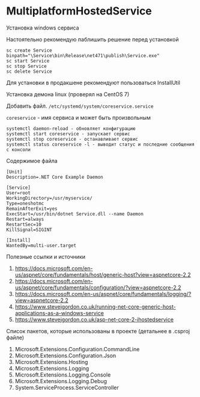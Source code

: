 # MultiplatformHostedService

Установка windows сервиса

Настоятельно рекомендую паблишить решение перед установкой

```
sc create Service binpath="\Service\bin\Release\net471\publish\Service.exe"
sc start Service
sc stop Service
sc delete Service
```

Для установки в продакшене рекомендуют пользоваться InstallUtil

Установка демона linux (проверял на CentOS 7)

Добавить файл. `/etc/systemd/system/coreservice.service`

`coreservice` - имя сервиса и может быть произвольным


```
systemctl daemon-reload - обновляет конфигурацию
systemctl start coreservice - запускает сервис
systemctl stop coreservice - останавливает сервис
systemctl status coreservice -l - выводит статус и последние сообщения с консоли
```


Содержимое файла
```
[Unit]
Description=.NET Core Example Daemon

[Service]
User=root
WorkingDirectory=/usr/myservice/
Type=oneshotmc
RemainAfterExit=yes
ExecStart=/usr/bin/dotnet Service.dll --name Daemon
Restart=always
RestartSec=10
KillSignal=SIGINT

[Install]
WantedBy=multi-user.target 
```


Полезные ссылки и источники
1) https://docs.microsoft.com/en-us/aspnet/core/fundamentals/host/generic-host?view=aspnetcore-2.2
2) https://docs.microsoft.com/en-us/aspnet/core/fundamentals/configuration/?view=aspnetcore-2.2
3) https://docs.microsoft.com/en-us/aspnet/core/fundamentals/logging/?view=aspnetcore-2.2
4) https://www.stevejgordon.co.uk/running-net-core-generic-host-applications-as-a-windows-service
5) https://www.stevejgordon.co.uk/asp-net-core-2-ihostedservice

Список пакетов, которые использованы в проекте (детальнее в .csproj файле)
1) Microsoft.Extensions.Configuration.CommandLine
2) Microsoft.Extensions.Configuration.Json
3) Microsoft.Extensions.Hosting
4) Microsoft.Extensions.Logging
5) Microsoft.Extensions.Logging.Console
6) Microsoft.Extensions.Logging.Debug
7) System.ServiceProcess.ServiceController
